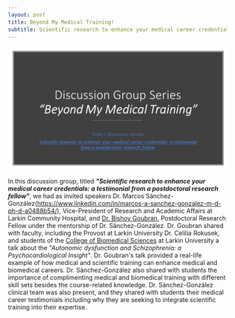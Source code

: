 ```yaml
---
layout: post
title: Beyond My Medical Training!
subtitle: Scientific research to enhance your medical career credentials: a testimonial from a postdoctoral research fellow
---
```



<img src="/img/DiscussionGroupSeries.jpg" alt="Beyond My Medical Training" class="inline"/>

In this discussion group, titled ***"Scientific research to enhance your medical career credentials: a testimonial from a postdoctoral research fellow"***, we had as invited speakers Dr. Marcos Sánchez-González(https://www.linkedin.com/in/marcos-a-sanchez-gonzalez-m-d-ph-d-a0488b54/), Vice-President of Research and Academic Affairs at Larkin Community Hospital, and [Dr. Bishoy Goubran](https://www.linkedin.com/in/bishoy-goubran-md-37595193/), Postdoctoral Research Fellow under the mentorship of Dr. Sánchez-González. Dr. Goubran shared with faculty, including the Provost at Larkin University Dr. Celilia Rokusek, and students of the [College of Biomedical Sciences](http://ularkin.org/college-of-biomedical-sciences/) at Larkin University a talk about the *"Autonomic dysfunction and Schizophrenia: a Psychocardiological Insight"*. Dr. Goubran's talk provided a real-life example of how medical and scientific training can enhance medical and biomedical careers. Dr. Sánchez-González also shared with students the importance of complimenting medical and biomedical training with different skill sets besides the course-related knowledge. Dr. Sánchez-González clinical team was also present, and they shared with students their medical career testimonials including why they are seeking to integrate scientific training into their expertise.

